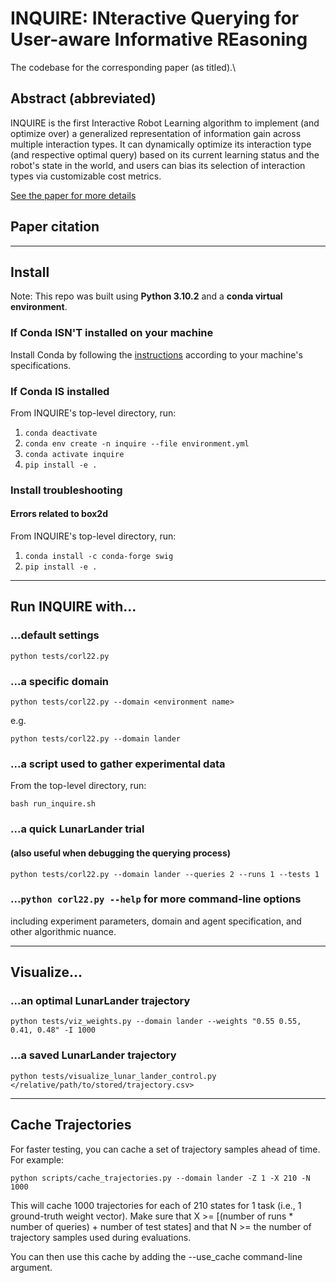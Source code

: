 # INQUIRE: INteractive Querying for User-aware Informative REasoning

The codebase for the corresponding paper (as titled).\

## Abstract (abbreviated)

INQUIRE is the first Interactive Robot Learning algorithm to implement
(and optimize over) a generalized representation of information gain
across multiple interaction types. It can dynamically optimize its
interaction type (and respective optimal query) based on its current
learning status and the robot's state in the world, and users can bias
its selection of interaction types via customizable cost metrics.

[See the paper for more details](www.__.com)

## Paper citation

---

## Install

Note: This repo was built using **Python 3.10.2** and a **conda virtual environment**.

### If Conda ISN'T installed on your machine

Install Conda by following the [instructions](https://docs.conda.io/projects/conda/en/latest/user-guide/install/index.html)
according to your machine's specifications.

### If Conda IS installed

From INQUIRE's top-level directory, run:

1. ``conda deactivate``
1. ``conda env create -n inquire --file environment.yml``
1. ``conda activate inquire``
1. ``pip install -e .``

### Install troubleshooting

#### Errors related to box2d

From INQUIRE's top-level directory, run:

1. ``conda install -c conda-forge swig``
1. ``pip install -e .``

---

## Run INQUIRE with...

### ...default settings

``python tests/corl22.py``

### ...a specific domain

``python tests/corl22.py --domain <environment name>``

e.g.

``python tests/corl22.py --domain lander``

### ...a script used to gather experimental data

From the top-level directory, run:

``bash run_inquire.sh``

### ...a quick LunarLander trial

#### (also useful when debugging the querying process)

``python tests/corl22.py --domain lander --queries 2 --runs 1 --tests 1``

### ...``python corl22.py --help`` for more command-line options

including experiment parameters, domain and agent specification,
and other algorithmic nuance.

---

## Visualize...

### ...an optimal LunarLander trajectory

``python tests/viz_weights.py --domain lander --weights "0.55 0.55, 0.41, 0.48" -I 1000``

### ...a saved LunarLander trajectory

``python tests/visualize_lunar_lander_control.py </relative/path/to/stored/trajectory.csv>``

---

## Cache Trajectories

For faster testing, you can cache a set of trajectory samples ahead of time. For example:

``python scripts/cache_trajectories.py --domain lander -Z 1 -X 210 -N 1000``

This will cache 1000 trajectories for each of 210 states for 1 task (i.e., 1 ground-truth weight vector). 
Make sure that X >= [(number of runs * number of queries) + number of test states] and that N >= the number of trajectory samples used during evaluations.

You can then use this cache by adding the --use_cache command-line argument.
